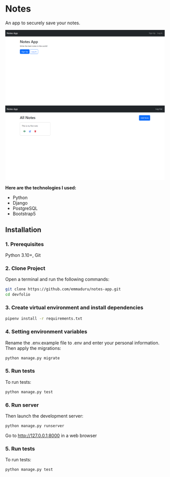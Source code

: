 # Notes
An app to securely save your notes.

![](static/images/notes-home.PNG)
<br>
![](static/images/notes-list.PNG)
<br>

**Here are the technologies I used:**
- Python
- Django
- PostgreSQL
- Bootstrap5

## Installation
### 1. Prerequisites
Python 3.10+, Git

### 2. Clone Project
Open a terminal and run the following commands:
```bash
git clone https://github.com/emmaduru/notes-app.git
cd devfolio
```

### 3. Create virtual environment and install dependencies
```bash
pipenv install -r requirements.txt
```

### 4. Setting environment variables
Rename the .env.example file to .env and enter your personal information.
Then apply the migrations:

```bash
python manage.py migrate
```

### 5. Run tests
To run tests:
```bash
python manage.py test
```

### 6. Run server
Then launch the development server:

```bash
python manage.py runserver
```
Go to http://127.0.0.1:8000 in a web browser

### 5. Run tests
To run tests:
```bash
python manage.py test
```
